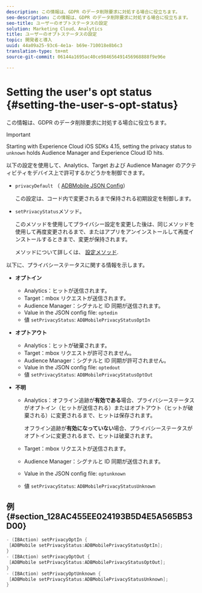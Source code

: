 ```yaml
---
description: この情報は、GDPR のデータ削除要求に対処する場合に役立ちます。
seo-description: この情報は、GDPR のデータ削除要求に対処する場合に役立ちます。
seo-title: ユーザーのオプトステータスの設定
solution: Marketing Cloud、Analytics
title: ユーザーのオプトステータスの設定
topic: 開発者と導入
uuid: 44a09a25-93c6-4e1a- b69e-710018e8b6c3
translation-type: tm+mt
source-git-commit: 06144a1695ac40ce984656491456968888f9e96e

---
```



# Setting the user's opt status {#setting-the-user-s-opt-status}

この情報は、GDPR のデータ削除要求に対処する場合に役立ちます。

>[!IMPORTANT]
>
>Starting with Experience Cloud iOS SDKs 4.15, setting the privacy status to `unknown` holds Audience Manager and Experience Cloud ID hits.

以下の設定を使用して、Analytics、Target および Audience Manager のアクティビティをデバイス上で許可するかどうかを制御できます。

* `privacyDefault` （ [ADBMobile JSON Config](/help/ios/configuration/json-config/json-config.md)）

   この設定は、コード内で変更されるまで保持される初期設定を制御します。

* `setPrivacyStatus`メソッド。

   このメソッドを使用してプライバシー設定を変更した後は、同じメソッドを使用して再度変更されるまで、またはアプリをアンインストールして再度インストールするときまで、変更が保持されます。

   メソッドについて詳しくは、 [設定メソッド](/help/ios/configuration/json-config/json-config.md).

以下に、プライバシーステータスに関する情報を示します。

* **オプトイン**

   * Analytics：ヒットが送信されます。
   * Target：mbox リクエストが送信されます。
   * Audience Manager：シグナルと ID 同期が送信されます。
   * Value in the JSON config file: `optedin`
   * 値 `setPrivacyStatus`: `ADBMobilePrivacyStatusOptIn`

* **オプトアウト**

   * Analytics：ヒットが破棄されます。
   * Target：mbox リクエストが許可されません。
   * Audience Manager：シグナルと ID 同期が許可されません。
   * Value in the JSON config file: `optedout`
   * 値 `setPrivacyStatus`: `ADBMobilePrivacyStatusOptOut`

* **不明**

   * Analytics：オフライン追跡が&#x200B;**有効である**&#x200B;場合、プライバシーステータスがオプトイン（ヒットが送信される）またはオプトアウト（ヒットが破棄される）に変更されるまで、ヒットは保存されます。

      オフライン追跡が&#x200B;**有効になっていない**&#x200B;場合、プライバシーステータスがオプトインに変更されるまで、ヒットは破棄されます。

   * Target：mbox リクエストが送信されます。
   * Audience Manager：シグナルと ID 同期が送信されます。
   * Value in the JSON config file: `optunknown`
   * 値 `setPrivacyStatus`: `ADBMobilePrivacyStatusUnknown`

## 例 {#section_128AC455EE024193B5D4E5A565B53D00}

```objective-c
- (IBAction) setPrivacyOptIn { 
 [ADBMobile setPrivacyStatus:ADBMobilePrivacyStatusOptIn]; 
} 
- (IBAction) setPrivacyOptOut { 
 [ADBMobile setPrivacyStatus:ADBMobilePrivacyStatusOptOut]; 
} 
- (IBAction) setPrivacyOptUnknown { 
 [ADBMobile setPrivacyStatus:ADBMobilePrivacyStatusUnknown]; 
}
```

